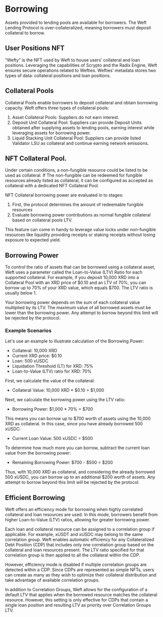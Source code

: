 

# Borrowing

Assets provided to lending pools are available for borrowers. The Weft Lending Protocol is over-collateralized, meaning borrowers must deposit collateral to borrow.


## User Positions NFT

“Wefty” is the NFT used by Weft to house users’ collateral and loan positions. Leveraging the capabilities of Scrypto and the Radix Engine, Weft ensures secure operations related to Wefties. Wefties’ metadata stores two types of data: collateral positions and loan positions.



<!-- * Collateral Positions: Organized based on the addresses of assets used as collateral and the deposited collateral amount. Users can have multiple collateral positions within a single Wefty.
* Loan Positions: These oversee the state of loans for different asset types associated with the amount borrowed. Loan positions are categorized by borrowed asset addresses, similar to collateral positions.
 -->

## Collateral Pools

Collateral Pools enable borrowers to deposit collateral and obtain borrowing capacity. Weft offers three types of collateral pools:



1. Asset Collateral Pools: Suppliers do not earn interest.
2. Deposit Unit Collateral Pool: Suppliers can provide Deposit Units obtained after supplying assets to lending pools, earning interest while leveraging assets for borrowing power.
3. Liquid Stacking Unit Collateral Pool: Suppliers can provide listed Validator LSU as collateral and continue earning network emissions.

## NFT Collateral Pool. 

Under certain conditions, a non-fungible resource could be listed to be used as collateral. If The non-fungible can be redeemed for fungible resources already listed as collateral, it can be configured as accepted as collateral with a dedicated NFT Collateral Pool. 

NFT Collateral borrowing power are evaluated in to stages: 



1. First, the protocol determines the amount of redeemable fungible resources
2. Evaluate borrowing power contributions as normal fungible collateral based on collateral pools LTV. 

This feature can come in handy to leverage value locks under non-fungible resources like liquidity providing receipts or staking receipts without losing exposure to expected yield. 


## Borrowing Power

To control the ratio of assets that can be borrowed using a collateral asset, Weft uses a parameter called the Loan-to-Value (LTV) Ratio for each supported collateral. For example, if you deposit 10,000 XRD into a Collateral Pool with an XRD price of $0.10 and an LTV of 70%, you can borrow up to 70% of your XRD value, which equals $700. The LTV ratio is usually below 1.

Your borrowing power depends on the sum of each collateral value multiplied by its LTV. The maximum value of all borrowed assets must be lower than the borrowing power. Any attempt to borrow beyond this limit will be rejected by the protocol.

### **Example Scenarios**

Let's use an example to illustrate calculation of the Borrowing Power:

* Collateral: 10,000 XRD
* Current XRD price: $0.10
* Loan: 500 xUSDC
* Liquidation Threshold (LT) for XRD: 75%
* Loan-to-Value (LTV) ratio for XRD: 70%

First, we calculate the value of the collateral:



* Collateral Value: 10,000 XRD * $0.10 = $1,000

Next, we calculate the borrowing power using the LTV ratio:



* Borrowing Power: $1,000 * 70% = $700

This means you can borrow up to $700 worth of assets using the 10,000 XRD as collateral. In this case, since you have already borrowed 500 xUSDC:



* Current Loan Value: 500 xUSDC = $500

To determine how much more you can borrow, subtract the current loan value from the borrowing power:



* Remaining Borrowing Power: $700 - $500 = $200

Thus, with 10,000 XRD as collateral, and considering the already borrowed 500 xUSDC, you can borrow up to an additional $200 worth of assets. Any attempt to borrow beyond this limit will be rejected by the protocol.



## Efficient Borrowing

Weft offers an efficiency mode for borrowing when highly correlated collateral and loan resources are used. In this mode, borrowers benefit from higher Loan-to-Value (LTV) ratios, allowing for greater borrowing power.

Each loan and collateral resource can be assigned to a correlation group if applicable. For example, xUSDT and xUSDC may belong to the same correlation group. Weft enables automatic efficiency for any Collateralized Debt Position (CDP) that includes only one correlation group based on the collateral and loan resources present. The LTV ratio specified for that correlation group is then applied to all the collateral within the CDP.

However, efficiency mode is disabled if multiple correlation groups are detected within a CDP. Since CDPs are represented as simple NFTs, users can create as many as they wish to optimize their collateral distribution and take advantage of available correlation groups.

In addition to Correlation Groups, Weft allows for the configuration of a default LTV that applies when the borrowed resource matches the collateral resource. However, this setting is only effective for CDPs that contain a single loan position and resulting LTV as priority over Correlation Groups LTV.

